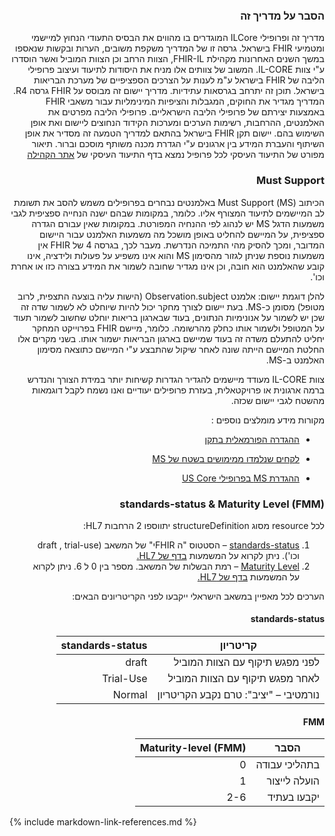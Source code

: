 <div id="intro" dir="rtl" markdown="1">

### הסבר על מדריך זה
מדריך זה ופרופילי ILCore המוגדרים בו מהווים את הבסיס התעודי הנחוץ למיישמי ומטמיעי FHIR בישראל. גרסה זו של המדריך משקפת משובים, הערות ובקשות שנאספו במשך השנים האחרונות מקהילת  FHIR-IL, הצוות הרחב וכן הצוות המוביל ואשר הוסדרו ע"י צוות IL-CORE. המשוב של צוותים אלו מניח את היסודות לתיעוד ועיצוב פרופילי הליבה של FHIR בישראל ע"מ לענות על הצרכים הספציפיים של מערכת הבריאות בישראל. תוכן זה יתרחב בגרסאות עתידיות.
מדריך יישום זה מבוסס על FHIR גרסה R4. המדריך מגדיר את החוקים, המגבלות והציפיות המינימליות עבור משאבי FHIR באמצעות יצירתם של פרופילי הליבה הישראליים. פרופילי הליבה מפרטים את האלמנטים, ההרחבות, רשימות הערכים ומערכות הקידוד הנחוצים ליישום ואת אופן השימוש בהם. 
יישום תקן FHIR בישראל בהתאם למדריך הטמעה זה מסדיר את אופן השיתוף והעברת המידע בין ארגונים ע"י הגדרת מכנה משותף מוסכם וברור. 
תיאור מפורט של התיעוד העיסקי לכל פרופיל נמצא בדף התיעוד העיסקי של [אתר הקהילה]( https://www.fhir-il-community.org/fhir-israel-core)

### Must Support

הכיתוב (MS) Must Support באלמנטים נבחרים בפרופילים משמש להסב את תשומת לב המיישמים לתיעוד המצורף אליו. כלומר, במקומות שבהם ישנה הנחייה ספציפית לגבי משמעות הדגל MS יש לנהוג לפי ההנחיה המפורטת. במקומות שאין עבורם הגדרה ספציפית, על המיישם להחליט באופן מושכל מה משמעות האלמנט עבור היישום המדובר, ומכך להסיק מהי התמיכה הנדרשת. מעבר לכך, בגרסה 4 של FHIR אין משמעות נוספת שניתן לגזור מהסימון MS והוא אינו משפיע על פעולות ולידציה, אינו קובע שהאלמנט הוא חובה, וכן אינו מגדיר שחובה לשמור את המידע בצורה כזו או אחרת וכו'.

להלן דוגמת יישום: אלמנט Observation.subject (הישות עליה בוצעה התצפית, לרוב מטופל) מסומן כ-MS. בעת יישום לצורך מחקר יכול להיות שיוחלט לא לשמור שדה זה שכן יש לשמור על אנונימיות הנתונים, בעוד שבארגון בריאות יוחלט שחשוב לשמור תעוד על המטופל ולשמור אותו כחלק מהרשומה. כלומר, מיישם FHIR בפרוייקט המחקר יחליט להתעלם משדה זה בעוד שמיישם בארגון הבריאות ישמור אותו. בשני מקרים אלו החלטת המיישם הייתה שונה לאחר שיקול שהתבצע ע"י המיישם כתוצאה מסימון האלמנט ב-MS.

צוות IL-CORE מעודד מיישמים להגדיר הגדרות קשיחות יותר במידת הצורך והנדרש ברמה ארגונית או פרויקטאלית, בעזרת פרופילים יעודיים ואנו נשמח לקבל דוגמאות מהשטח לגבי יישום שכזה.

מקורות מידע מומלצים נוספים :

* [ההגדרה הפורמאלית בתקן](https://www.hl7.org/fhir/R4/profiling.html#mustsupport) 

* [לקחים שנלמדו ממימושים בשטח של MS](
https://confluence.hl7.org/display/FMG/Clarification+to+the+Term+Must+Support)

* [ההגדרת MS בפרופילי US Core](https://build.fhir.org/ig/HL7/US-Core/must-support.html#must-support-elements)


### standards-status & Maturity Level (FMM)
לכל resource מסוג structureDefinition יתווספו 2 הרחבות HL7:
1. [standards-status](https://hl7.org/fhir/R4/extension-structuredefinition-standards-status.html) – הסטטוס "ה FHIRי" של המשאב (draft , trial-use וכו'). ניתן לקרוא על המשמעות [בדף של HL7.](https://hl7.org/fhir/R4/versions.html#std-process)
2. [Maturity Level](https://hl7.org/fhir/R4/extension-structuredefinition-fmm-definitions.html#extension.fmm) – רמת הבשלות של המשאב. מספר בין 0 ל 6. ניתן לקרוא על המשמעות [בדף של HL7.](https://hl7.org/fhir/R4/versions.html#maturity)


הערכים לכל מאפיין במשאב הישראלי ייקבעו לפני הקריטריונים הבאים:

#### standards-status

|   קריטריון  |  standards-status |
| --- | --- |
|   לפני מפגש תיקוף עם הצוות המוביל | draft |
|   לאחר מפגש תיקוף עם הצוות המוביל | Trial-Use | 
| נורמטיבי – "יציב": טרם נקבע הקריטריון | Normal 

#### FMM
|   הסבר  |  Maturity-level (FMM) |
| --- | --- |
| בתהליכי עבודה |  0  |
| הועלה לייצור    |  1 |
| יקבעו בעתיד | 2-6   |

 </div>

{% include markdown-link-references.md %}
